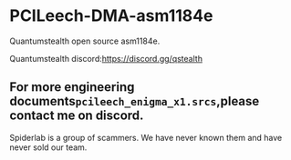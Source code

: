 # PCILeech-DMA-asm1184e
Quantumstealth open source asm1184e.

Quantumstealth discord:https://discord.gg/qstealth

## For more engineering documents`pcileech_enigma_x1.srcs`,please contact me on discord.

Spiderlab is a group of scammers. We have never known them and have never sold our team.
